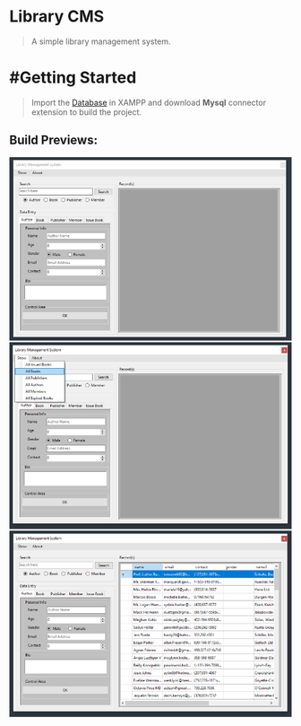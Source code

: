 
# Library CMS
> A simple library management system.

# #Getting Started
> Import the [Database]() in XAMPP and download **Mysql** connector extension to build the project.

## Build Previews:
<img src="Previews/1.png" width="800">
<img src="Previews/2.png" width="800">
<img src="Previews/3.png" width="800">



